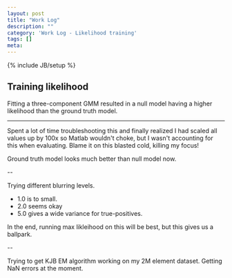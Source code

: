 ```yaml
---
layout: post
title: "Work Log"
description: ""
category: 'Work Log - Likelihood training'
tags: []
meta: 
---
```

{% include JB/setup %}

Training likelihood
------------------------

Fitting a three-component GMM resulted in a null model having a higher likelihood than the ground truth model.

---

Spent a lot of time troubleshooting this and finally realized I had scaled all values up by 100x so Matlab wouldn't choke, but I wasn't accounting for this when evaluating.  Blame it on this blasted cold, killing my focus!

Ground truth model looks much better than null model now.

--

Trying different blurring levels.  

* 1.0 is to small.
* 2.0 seems okay 
* 5.0 gives a wide variance for true-positives.

In the end, running max likleihood on this will be best, but this gives us a ballpark.

--

Trying to get KJB EM algorithm working on my 2M element dataset.  Getting NaN errors at the moment.


